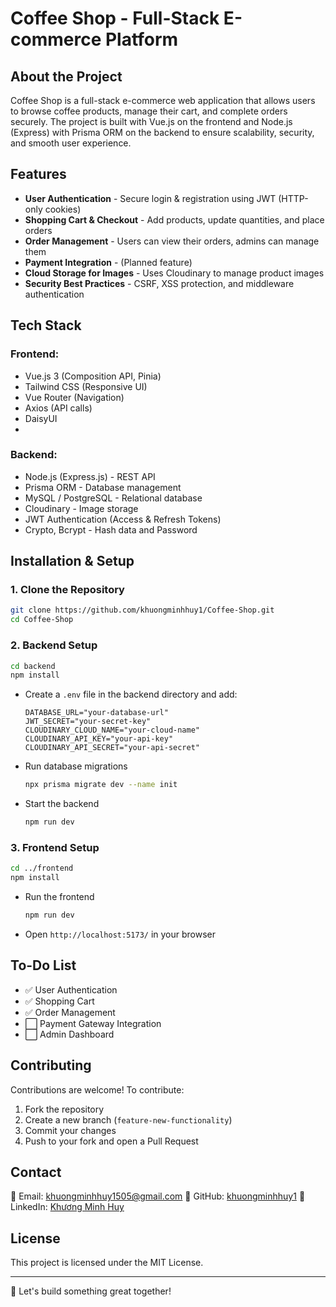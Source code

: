 # Coffee Shop - Full-Stack E-commerce Platform

## About the Project
Coffee Shop is a full-stack e-commerce web application that allows users to browse coffee products, manage their cart, and complete orders securely. The project is built with Vue.js on the frontend and Node.js (Express) with Prisma ORM on the backend to ensure scalability, security, and smooth user experience.

## Features
- **User Authentication** - Secure login & registration using JWT (HTTP-only cookies)
- **Shopping Cart & Checkout** - Add products, update quantities, and place orders
- **Order Management** - Users can view their orders, admins can manage them
- **Payment Integration** - (Planned feature)
- **Cloud Storage for Images** - Uses Cloudinary to manage product images
- **Security Best Practices** - CSRF, XSS protection, and middleware authentication

## Tech Stack
### Frontend:
- Vue.js 3 (Composition API, Pinia)
- Tailwind CSS (Responsive UI)
- Vue Router (Navigation)
- Axios (API calls)
- DaisyUI
- 
### Backend:
- Node.js (Express.js) - REST API
- Prisma ORM - Database management
- MySQL / PostgreSQL - Relational database
- Cloudinary - Image storage
- JWT Authentication (Access & Refresh Tokens)
- Crypto, Bcrypt - Hash data and Password
## Installation & Setup
### 1. Clone the Repository
```sh
git clone https://github.com/khuongminhhuy1/Coffee-Shop.git
cd Coffee-Shop
```

### 2. Backend Setup
```sh
cd backend
npm install
```
- Create a `.env` file in the backend directory and add:
  ```env
  DATABASE_URL="your-database-url"
  JWT_SECRET="your-secret-key"
  CLOUDINARY_CLOUD_NAME="your-cloud-name"
  CLOUDINARY_API_KEY="your-api-key"
  CLOUDINARY_API_SECRET="your-api-secret"
  ```
- Run database migrations
  ```sh
  npx prisma migrate dev --name init
  ```
- Start the backend
  ```sh
  npm run dev
  ```

### 3. Frontend Setup
```sh
cd ../frontend
npm install
```
- Run the frontend
  ```sh
  npm run dev
  ```
- Open `http://localhost:5173/` in your browser

## To-Do List
- ✅ User Authentication
- ✅ Shopping Cart
- ✅ Order Management
- ⬜ Payment Gateway Integration
- ⬜ Admin Dashboard

## Contributing
Contributions are welcome! To contribute:
1. Fork the repository
2. Create a new branch (`feature-new-functionality`)
3. Commit your changes
4. Push to your fork and open a Pull Request

## Contact
📧 Email: khuongminhhuy1505@gmail.com
🔗 GitHub: [khuongminhhuy1](https://github.com/khuongminhhuy1)
🔗 LinkedIn: [Khương Minh Huy](https://www.linkedin.com/in/khuong-minh-huy/)

## License
This project is licensed under the MIT License.

---
🚀 Let's build something great together!

